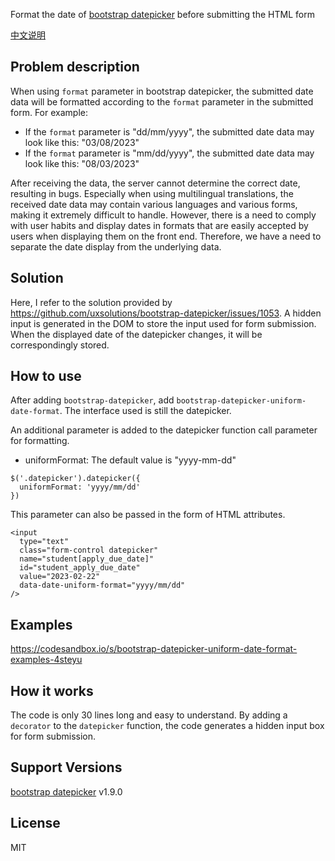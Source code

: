 Format the date of [bootstrap datepicker][datepicker]  before submitting the HTML form

[中文说明](README.zh.md)

## Problem description

When using `format` parameter in bootstrap datepicker, the submitted date data will be formatted according to the `format` parameter in the submitted form. For example:

- If the `format` parameter is "dd/mm/yyyy", the submitted date data may look like this: "03/08/2023"
- If the `format` parameter is "mm/dd/yyyy", the submitted date data may look like this: "08/03/2023"

After receiving the data, the server cannot determine the correct date, resulting in bugs. Especially when using multilingual translations, the received date data may contain various languages ​​and various forms, making it extremely difficult to handle. However, there is a need to comply with user habits and display dates in formats that are easily accepted by users when displaying them on the front end. Therefore, we have a need to separate the date display from the underlying data.

## Solution

Here, I refer to the solution provided by https://github.com/uxsolutions/bootstrap-datepicker/issues/1053. A hidden input is generated in the DOM to store the input used for form submission. When the displayed date of the datepicker changes, it will be correspondingly stored.

## How to use

After adding `bootstrap-datepicker`, add `bootstrap-datepicker-uniform-date-format`. The interface used is still the datepicker.

An additional parameter is added to the datepicker function call parameter for formatting.

- uniformFormat: The default value is "yyyy-mm-dd"

```
$('.datepicker').datepicker({
  uniformFormat: 'yyyy/mm/dd'
})
```

This parameter can also be passed in the form of HTML attributes.

```
<input
  type="text"
  class="form-control datepicker"
  name="student[apply_due_date]"
  id="student_apply_due_date"
  value="2023-02-22"
  data-date-uniform-format="yyyy/mm/dd"
/>
```

## Examples

https://codesandbox.io/s/bootstrap-datepicker-uniform-date-format-examples-4steyu

## How it works

The code is only 30 lines long and easy to understand. By adding a `decorator` to the `datepicker` function, the code generates a hidden input box for form submission.



## Support Versions

[bootstrap datepicker][datepicker] v1.9.0


## License

MIT



[datepicker]: https://github.com/uxsolutions/bootstrap-datepicker
